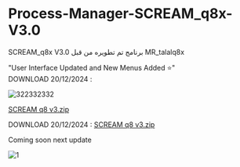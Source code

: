 # Process-Manager-SCREAM_q8x-V3.0
SCREAM_q8x V3.0  برنامج تم تطويره من قبل MR_talalq8x 

"User Interface Updated and New Menus Added ⭐"  
DOWNLOAD 20/12/2024   : 


![322332332](https://github.com/user-attachments/assets/9895bbf3-1db1-491e-b6ad-a738135d5a83)




[SCREAM q8 v3.zip](https://github.com/user-attachments/files/18226888/SCREAM.q8.v3.zip)







DOWNLOAD 20/12/2024   : [SCREAM q8 v3.zip](https://github.com/user-attachments/files/18226894/SCREAM.q8.v3.zip)




Coming soon next update

![1](https://github.com/user-attachments/assets/1294f2f4-3a8b-4ff2-900a-9f9c0d65f61f)














